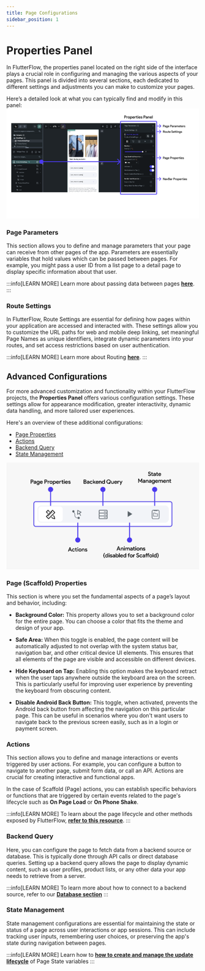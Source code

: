 ```yaml
---
title: Page Configurations
sidebar_position: 1
---
```


# Properties Panel


In FlutterFlow, the properties panel located on the right side of the interface
plays a crucial role in configuring and managing the various aspects of your
pages. This panel is divided into several sections, each dedicated to different
settings and adjustments you can make to customize your pages.

Here’s a detailed look at what you can typically find and modify in this panel:
![props-panel.png](../imgs/props-panel.png)

### Page Parameters

This section allows you to define and manage parameters that your page can
receive from other pages of the app. Parameters are essentially variables that
hold values which can be passed between pages. For example, you might pass a
user ID from a list page to a detail page to display specific information about
that user.

:::info[LEARN MORE]
Learn more about passing data between pages [**here**](../../../ff-concepts/navigation-routing/passing-data).
:::

### Route Settings

In FlutterFlow, Route Settings are essential for defining how pages within your
application are accessed and interacted with. These settings allow you to
customize the URL paths for web and mobile deep linking, set meaningful Page
Names as unique identifiers, integrate dynamic parameters into your routes, and
set access restrictions based on user authentication.

:::info[LEARN MORE]
Learn more about Routing [**here**](../../../ff-concepts/navigation-routing/nav-overview.md).
:::

## Advanced Configurations

For more advanced customization and functionality within your FlutterFlow
projects, the **Properties Panel** offers various configuration settings. These settings allow
for appearance modification, greater interactivity, dynamic data handling, and more tailored user
experiences.

Here's an overview of these additional configurations:

- [Page Properties](#page-scaffold-properties)
- [Actions](#actions)
- [Backend Query](#backend-query)
- [State Management](#state-management)

![advanced-configs.png](../imgs/advanced-configs.png)

### Page (Scaffold) Properties

This section is where you set the fundamental aspects of a page’s layout and
behavior, including:

- **Background Color:** This property allows you to set a background color for the
entire page. You can choose a color that fits the theme and design of your app.

- **Safe Area:** When this toggle is enabled, the page content will be
automatically adjusted to not overlap with the system status bar, navigation
bar, and other critical device UI elements. This ensures that all elements of
the page are visible and accessible on different devices.

- **Hide Keyboard on Tap:** Enabling this option makes the keyboard retract when
the
user taps anywhere outside the keyboard area on the screen. This is particularly
useful for improving user experience by preventing the keyboard from obscuring
content.

- **Disable Android Back Button:** This toggle, when activated, prevents the
Android
back button from affecting the navigation on this particular page. This can be
useful in scenarios where you don't want users to navigate back to the previous
screen easily, such as in a login or payment screen.

### Actions

This section allows you to define and manage interactions or events triggered by
user actions. For example, you can configure a button to navigate to another
page, submit form data, or call an API. Actions are crucial for creating
interactive and functional apps.

In the case of Scaffold (Page) actions, you can establish specific behaviors or
functions that are triggered by certain events related to the page's lifecycle such as **On Page 
Load** or **On Phone Shake**. 

:::info[LEARN MORE]
To learn about the page lifecycle and other methods exposed by FlutterFlow, [**refer to this resource**](page-lifecycle.md).
:::

### Backend Query

Here, you can configure the page to fetch data from a backend source or
database. This is typically done through API calls or direct database queries.
Setting up a backend query allows the page to display dynamic content, such as
user profiles, product lists, or any other data your app needs to retrieve from
a server.

:::info[LEARN MORE]
To learn more about how to connect to a backend source, refer to our [**Database section**](#)
:::

### State Management

State management configurations are essential for maintaining the state or
status of a page across user interactions or app sessions. This can include
tracking user inputs, remembering user choices, or preserving the app's state
during navigation between pages. 

:::info[LEARN MORE]
Learn how to **[how to create and manage the update lifecycle](#)** of Page State variables
:::

